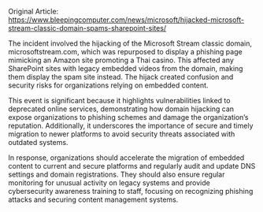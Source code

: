 Original Article: https://www.bleepingcomputer.com/news/microsoft/hijacked-microsoft-stream-classic-domain-spams-sharepoint-sites/

The incident involved the hijacking of the Microsoft Stream classic domain, microsoftstream.com, which was repurposed to display a phishing page mimicking an Amazon site promoting a Thai casino. This affected any SharePoint sites with legacy embedded videos from the domain, making them display the spam site instead. The hijack created confusion and security risks for organizations relying on embedded content.

This event is significant because it highlights vulnerabilities linked to deprecated online services, demonstrating how domain hijacking can expose organizations to phishing schemes and damage the organization’s reputation. Additionally, it underscores the importance of secure and timely migration to newer platforms to avoid security threats associated with outdated systems.

In response, organizations should accelerate the migration of embedded content to current and secure platforms and regularly audit and update DNS settings and domain registrations. They should also ensure regular monitoring for unusual activity on legacy systems and provide cybersecurity awareness training to staff, focusing on recognizing phishing attacks and securing content management systems.